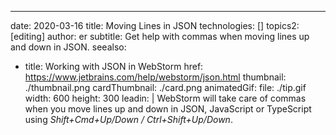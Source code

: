 ---
date: 2020-03-16
title: Moving Lines in JSON
technologies: []
topics2: [editing]
author: er
subtitle: Get help with commas when moving lines up and down in JSON.
seealso:
- title: Working with JSON in WebStorm
  href: https://www.jetbrains.com/help/webstorm/json.html
thumbnail: ./thumbnail.png
cardThumbnail: ./card.png
animatedGif:
  file: ./tip.gif
  width: 600
  height: 300
leadin: |
  WebStorm will take care of commas when you move lines up and down in JSON, 
  JavaScript or TypeScript using *Shift+Cmd+Up/Down / Ctrl+Shift+Up/Down*. 
